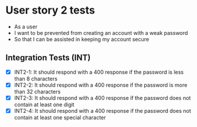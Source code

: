 # User story 2 tests

- As a user
- I want to be prevented from creating an account with a weak password
- So that I can be assisted in keeping my account secure

## Integration Tests (INT)

- [x] INT2-1: It should respond with a 400 response if the password is less than 8 characters
- [x] INT2-2: It should respond with a 400 response if the password is more than 32 characters
- [x] INT2-3: It should respond with a 400 response if the password does not contain at least one digit
- [x] INT2-4: It should respond with a 400 response if the password does not contain at least one special character
